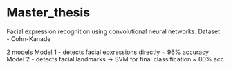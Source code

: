 # Master_thesis

Facial expression recognition using convolutional neural networks.
Dataset - Cohn-Kanade

2 models
Model 1 - detects facial epxressions directly ~ 96% accuracy
Model 2 - detects facial landmarks -> SVM for final classification ~ 80% acc
